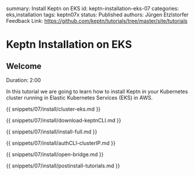 summary: Install Keptn on EKS
id: keptn-installation-eks-07
categories: eks,installation
tags: keptn07x
status: Published 
authors: Jürgen Etzlstorfer
Feedback Link: https://github.com/keptn/tutorials/tree/master/site/tutorials


# Keptn Installation on EKS

## Welcome
Duration: 2:00

In this tutorial we are going to learn how to install Keptn in your Kubernetes cluster running in Elastic Kubernetes Services (EKS) in AWS.

{{ snippets/07/install/cluster-eks.md }}

{{ snippets/07/install/download-keptnCLI.md }}

{{ snippets/07/install/install-full.md }}

{{ snippets/07/install/authCLI-clusterIP.md }}

{{ snippets/07/install/open-bridge.md }}

{{ snippets/07/install/postinstall-tutorials.md }}
